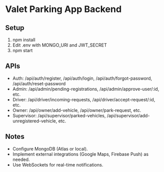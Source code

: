 # Valet Parking App Backend

## Setup
1. npm install
2. Edit .env with MONGO_URI and JWT_SECRET
3. npm start

## APIs
- Auth: /api/auth/register, /api/auth/login, /api/auth/forgot-password, /api/auth/reset-password
- Admin: /api/admin/pending-registrations, /api/admin/approve-user/:id, etc.
- Driver: /api/driver/incoming-requests, /api/driver/accept-request/:id, etc.
- Owner: /api/owner/add-vehicle, /api/owner/park-request, etc.
- Supervisor: /api/supervisor/parked-vehicles, /api/supervisor/add-unregistered-vehicle, etc.

## Notes
- Configure MongoDB (Atlas or local).
- Implement external integrations (Google Maps, Firebase Push) as needed.
- Use WebSockets for real-time notifications.
